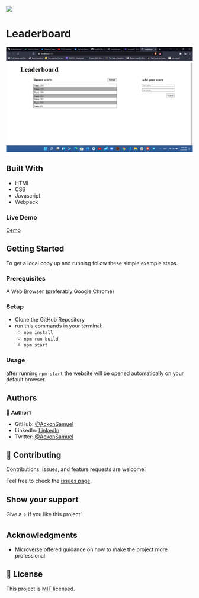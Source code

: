 ![](https://img.shields.io/badge/Microverse-blueviolet)
# Leaderboard
<img src="./images/Screenshot%202022-03-08%20154506.png" alt="Screenshot">

## Built With

- HTML
- CSS
- Javascript
- Webpack
### Live Demo

[Demo](https://ackonsamuel.github.io/Leaderboard/)
## Getting Started

To get a local copy up and running follow these simple example steps.

### Prerequisites

A Web Browser (preferably Google Chrome)

### Setup

- Clone the GitHub Repository
- run this commands in your terminal:
     - `npm install`
     - `npm run build`
     - `npm start`

### Usage
after running `npm start` the website will be opened automatically on your default browser.

## Authors

👤 **Author1**

- GitHub: [@AckonSamuel](https://github.com/AckonSamuel)
- LinkedIn: [LinkedIn](https://www.linkedin.com/in/samuel-ackon-882717190/)
- Twitter: [@AckonSamuel](https://twitter.com/AckonSamuel2)

## 🤝 Contributing

Contributions, issues, and feature requests are welcome!

Feel free to check the [issues page](../../issues/).

## Show your support

Give a ⭐️ if you like this project!

## Acknowledgments

- Microverse offered guidance on how to make the project more professional



## 📝 License

This project is [MIT](./MIT.md) licensed.
